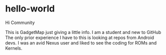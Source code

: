 # hello-world

Hi Community

This is GadgetMap just giving a little info. I am a student and new to GitHub
The only prior experience I have to this is looking at repos from Android devs.
I was an avid Nexus user and liked to see the coding for ROMs and Kernels. 
